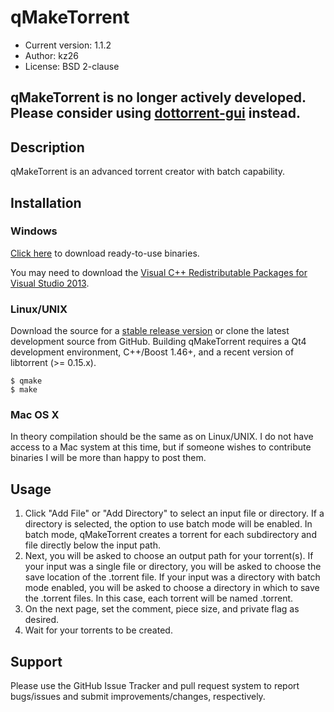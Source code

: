 # qMakeTorrent
* Current version: 1.1.2
* Author: kz26
* License: BSD 2-clause

## **qMakeTorrent is no longer actively developed. Please consider using [dottorrent-gui](https://github.com/kz26/dottorrent-gui) instead.**


## Description
qMakeTorrent is an advanced torrent creator with batch capability.

## Installation
### Windows
[Click here](https://github.com/kz26/qMakeTorrent/releases) to download ready-to-use binaries.

You may need to download the [Visual C++ Redistributable Packages for Visual Studio 2013](http://www.microsoft.com/en-us/download/details.aspx?id=40784).

### Linux/UNIX
Download the source for a [stable release version](https://github.com/kz26/qMakeTorrent/tags) or clone the latest development source from GitHub.
Building qMakeTorrent requires a Qt4 development environment, C++/Boost 1.46+, and a recent version of libtorrent (>= 0.15.x).

    $ qmake
    $ make

### Mac OS X
In theory compilation should be the same as on Linux/UNIX. I do not have access to a Mac system at this time, but if someone wishes to contribute binaries
I will be more than happy to post them.


## Usage
1. Click "Add File" or "Add Directory" to select an input file or directory. If a directory is
selected, the option to use batch mode will be enabled. In batch mode, qMakeTorrent creates a torrent
for each subdirectory and file directly below the input path.
2. Next, you will be asked to choose an output path for your torrent(s). If your input was a single file
or directory, you will be asked to choose the save location of the .torrent file. If your input was a directory
with batch mode enabled, you will be asked to choose a directory in which to save the .torrent files. In this case,
each torrent will be named <subdirectory name>.torrent.
3. On the next page, set the comment, piece size, and private flag as desired.
4. Wait for your torrents to be created.

## Support
Please use the GitHub Issue Tracker and pull request system to report bugs/issues and submit improvements/changes, respectively.


